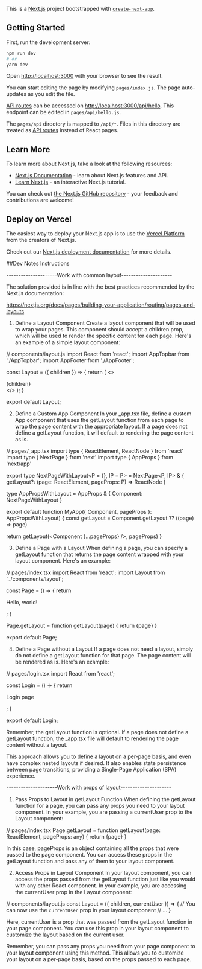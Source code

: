 This is a [Next.js](https://nextjs.org/) project bootstrapped with [`create-next-app`](https://github.com/vercel/next.js/tree/canary/packages/create-next-app).

## Getting Started

First, run the development server:

```bash
npm run dev
# or
yarn dev
```

Open [http://localhost:3000](http://localhost:3000) with your browser to see the result.

You can start editing the page by modifying `pages/index.js`. The page auto-updates as you edit the file.

[API routes](https://nextjs.org/docs/api-routes/introduction) can be accessed on [http://localhost:3000/api/hello](http://localhost:3000/api/hello). This endpoint can be edited in `pages/api/hello.js`.

The `pages/api` directory is mapped to `/api/*`. Files in this directory are treated as [API routes](https://nextjs.org/docs/api-routes/introduction) instead of React pages.

## Learn More

To learn more about Next.js, take a look at the following resources:

- [Next.js Documentation](https://nextjs.org/docs) - learn about Next.js features and API.
- [Learn Next.js](https://nextjs.org/learn) - an interactive Next.js tutorial.

You can check out [the Next.js GitHub repository](https://github.com/vercel/next.js/) - your feedback and contributions are welcome!

## Deploy on Vercel

The easiest way to deploy your Next.js app is to use the [Vercel Platform](https://vercel.com/new?utm_medium=default-template&filter=next.js&utm_source=create-next-app&utm_campaign=create-next-app-readme) from the creators of Next.js.

Check out our [Next.js deployment documentation](https://nextjs.org/docs/deployment) for more details.

##Dev Notes Instructions

---------------------Work with common layout---------------------

The solution provided is in line with the best practices recommended by the Next.js documentation:

https://nextjs.org/docs/pages/building-your-application/routing/pages-and-layouts

1. Define a Layout Component
Create a layout component that will be used to wrap your pages. This component should accept a children prop, which will be used to render the specific content for each page. Here's an example of a simple layout component:

// components/layout.js
import React from 'react';
import AppTopbar from './AppTopbar';
import AppFooter from './AppFooter';

const Layout = ({ children }) => {
  return (
    <>
      <AppTopbar />
      <main>{children}</main>
      <AppFooter />
    </>
  );
}

export default Layout;

2. Define a Custom App Component
In your _app.tsx file, define a custom App component that uses the getLayout function from each page to wrap the page content with the appropriate layout. If a page does not define a getLayout function, it will default to rendering the page content as is.

// pages/_app.tsx
import type { ReactElement, ReactNode } from 'react'
import type { NextPage } from 'next'
import type { AppProps } from 'next/app'
 
export type NextPageWithLayout<P = {}, IP = P> = NextPage<P, IP> & {
  getLayout?: (page: ReactElement, pageProps: P) => ReactNode
}
 
type AppPropsWithLayout = AppProps & {
  Component: NextPageWithLayout
}
 
export default function MyApp({ Component, pageProps }: AppPropsWithLayout) {
  const getLayout = Component.getLayout ?? ((page) => page)

  return getLayout(<Component {...pageProps} />, pageProps)
}

3. Define a Page with a Layout
When defining a page, you can specify a getLayout function that returns the page content wrapped with your layout component. Here's an example:

// pages/index.tsx
import React from 'react';
import Layout from '../components/layout';

const Page = () => {
  return <p>Hello, world!</p>;
}

Page.getLayout = function getLayout(page) {
  return <Layout>{page}</Layout>
}

export default Page;

4. Define a Page without a Layout
If a page does not need a layout, simply do not define a getLayout function for that page. The page content will be rendered as is. Here's an example:

// pages/login.tsx
import React from 'react';

const Login = () => {
  return <p>Login page</p>;
}

export default Login;

Remember, the getLayout function is optional. If a page does not define a getLayout function, the _app.tsx file will default to rendering the page content without a layout.

This approach allows you to define a layout on a per-page basis, and even have complex nested layouts if desired. It also enables state persistence between page transitions, providing a Single-Page Application (SPA) experience.

---------------------Work with props of layout---------------------

1. Pass Props to Layout in getLayout Function
When defining the getLayout function for a page, you can pass any props you need to your layout component. In your example, you are passing a currentUser prop to the Layout component:

// pages/index.tsx
Page.getLayout = function getLayout(page: ReactElement, pageProps: any) {
    return <Layout currentUser={pageProps.currentUser}>{page}</Layout>
}

In this case, pageProps is an object containing all the props that were passed to the page component. You can access these props in the getLayout function and pass any of them to your layout component.

2. Access Props in Layout Component
In your layout component, you can access the props passed from the getLayout function just like you would with any other React component. In your example, you are accessing the currentUser prop in the Layout component:

// components/layout.js
const Layout = ({ children, currentUser }) => {
  // You can now use the `currentUser` prop in your layout component
  // ...
}

Here, currentUser is a prop that was passed from the getLayout function in your page component. You can use this prop in your layout component to customize the layout based on the current user.

Remember, you can pass any props you need from your page component to your layout component using this method. This allows you to customize your layout on a per-page basis, based on the props passed to each page.